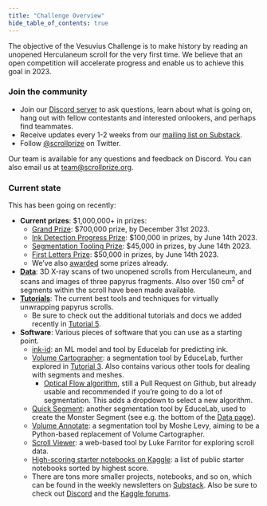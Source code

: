 ```yaml
---
title: "Challenge Overview"
hide_table_of_contents: true
---
```


<head>
  <html data-theme="dark" />

  <meta
    name="description"
    content="A $1,000,000+ machine learning and computer vision competition"
  />

  <meta property="og:type" content="website" />
  <meta property="og:url" content="https://scrollprize.org" />
  <meta property="og:title" content="Vesuvius Challenge" />
  <meta
    property="og:description"
    content="A $1,000,000+ machine learning and computer vision competition"
  />
  <meta
    property="og:image"
    content="https://scrollprize.org/img/social/opengraph.jpg"
  />

  <meta property="twitter:card" content="summary_large_image" />
  <meta property="twitter:url" content="https://scrollprize.org" />
  <meta property="twitter:title" content="Vesuvius Challenge" />
  <meta
    property="twitter:description"
    content="A $1,000,000+ machine learning and computer vision competition"
  />
  <meta
    property="twitter:image"
    content="https://scrollprize.org/img/social/opengraph.jpg"
  />
</head>

The objective of the Vesuvius Challenge is to make history by reading an unopened Herculaneum scroll for the very first time. We believe that an open competition will accelerate progress and enable us to achieve this goal in 2023.

### Join the community

- Join our [Discord server](https://discord.gg/6FgWYNjb4N) to ask questions, learn about what is going on, hang out with fellow contestants and interested onlookers, and perhaps find teammates.
- Receive updates every 1-2 weeks from our [mailing list on Substack](https://scrollprize.substack.com).
- Follow [@scrollprize](https://twitter.com/scrollprize) on Twitter.

Our team is available for any questions and feedback on Discord. You can also email us at team@scrollprize.org.

### Current state

<div>This has been going on recently:</div>

- **Current prizes**: $1,000,000+ in prizes:
  - [Grand Prize](grand_prize): $700,000 prize, by December 31st 2023.
  - [Ink Detection Progress Prize](ink_detection): $100,000 in prizes, by June 14th 2023.
  - [Segmentation Tooling Prize](segmentation): $45,000 in prizes, by June 14th 2023.
  - [First Letters Prize](first_letters): $50,000 in prizes, by June 14th 2023.
  - We’ve also [awarded](previous) some prizes already.
- **[Data](/data)**: 3D X-ray scans of two unopened scrolls from Herculaneum, and scans and images of three papyrus fragments. Also over 150 cm<sup>2</sup> of segments within the scroll have been made available.
- **[Tutorials](/tutorial1)**: The current best tools and techniques for virtually unwrapping papyrus scrolls.
  - Be sure to check out the additional tutorials and docs we added recently in [Tutorial 5](tutorial5).
- **Software**: Various pieces of software that you can use as a starting point.
  - [ink-id](https://github.com/educelab/ink-id/): an ML model and tool by Educelab for predicting ink.
  - [Volume Cartographer](https://github.com/educelab/volume-cartographer): a segmentation tool by EduceLab, further explored in [Tutorial 3](tutorial3). Also contains various other tools for dealing with segments and meshes.
    - [Optical Flow algorithm](https://github.com/educelab/volume-cartographer/pull/20), still a Pull Request on Github, but already usable and recommended if you’re going to do a lot of segmentation. This adds a dropdown to select a new algorithm.
  - [Quick Segment](https://github.com/educelab/quick-segment): another segmentation tool by EduceLab, used to create the Monster Segment (see e.g. the bottom of the [Data page](data)).
  - [Volume Annotate](https://github.com/MosheLevy20/VolumeAnnotate): a segmentation tool by Moshe Levy, aiming to be a Python-based replacement of Volume Cartographer.
  - [Scroll Viewer](https://github.com/lukeboi/scroll-viewer): a web-based tool by Luke Farritor for exploring scroll data.
  - [High-scoring starter notebooks on Kaggle](https://www.kaggle.com/competitions/vesuvius-challenge-ink-detection/code?competitionId=47317&sortBy=scoreDescending): a list of public starter notebooks sorted by highest score.
  - There are tons more smaller projects, notebooks, and so on, which can be found in the weekly newsletters on [Substack](https://scrollprize.substack.com/). Also be sure to check out [Discord](https://discord.gg/6FgWYNjb4N) and the [Kaggle forums](https://www.kaggle.com/competitions/vesuvius-challenge-ink-detection/discussion?sort=published).

